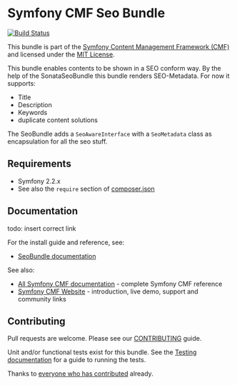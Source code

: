 # Symfony CMF Seo Bundle

[![Build Status](https://secure.travis-ci.org/symfony-cmf/ContentBundle.png)](http://travis-ci.org/ElectricMaxxx/CmfSeoBundle)

This bundle is part of the [Symfony Content Management Framework (CMF)](http://cmf.symfony.com/)
and licensed under the [MIT License](LICENSE).

This bundle enables contents to be shown in a SEO conform way. By the help of the SonataSeoBundle
this bundle renders SEO-Metadata.
For now it supports:
- Title
- Description
- Keywords
- duplicate content solutions

The SeoBundle adds a `SeoAwareInterface` with a `SeoMetadata` class as encapsulation for
all the seo stuff.

## Requirements

* Symfony 2.2.x
* See also the `require` section of [composer.json](composer.json)

## Documentation

todo: insert correct link

For the install guide and reference, see:

* [SeoBundle documentation](http://symfony.com/doc/master/cmf/bundles/seo/index.html)

See also:

* [All Symfony CMF documentation](http://symfony.com/doc/master/cmf/index.html) - complete Symfony CMF reference
* [Symfony CMF Website](http://cmf.symfony.com/) - introduction, live demo, support and community links


## Contributing

Pull requests are welcome. Please see our
[CONTRIBUTING](https://github.com/symfony-cmf/symfony-cmf/blob/master/CONTRIBUTING.md)
guide.

Unit and/or functional tests exist for this bundle. See the
[Testing documentation](http://symfony.com/doc/master/cmf/components/testing.html)
for a guide to running the tests.

Thanks to
[everyone who has contributed](https://github.com/symfony-cmf/SeoBundle/contributors) already.
